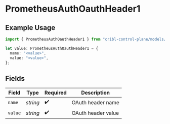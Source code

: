 # PrometheusAuthOauthHeader1

## Example Usage

```typescript
import { PrometheusAuthOauthHeader1 } from "cribl-control-plane/models/operations";

let value: PrometheusAuthOauthHeader1 = {
  name: "<value>",
  value: "<value>",
};
```

## Fields

| Field              | Type               | Required           | Description        |
| ------------------ | ------------------ | ------------------ | ------------------ |
| `name`             | *string*           | :heavy_check_mark: | OAuth header name  |
| `value`            | *string*           | :heavy_check_mark: | OAuth header value |